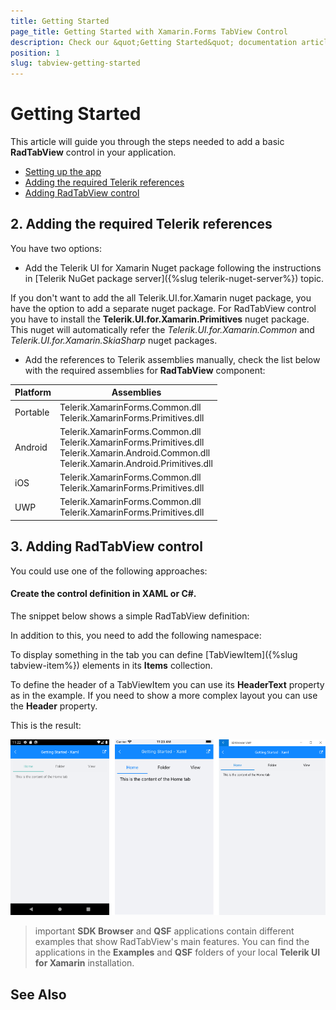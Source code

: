 ```yaml
---
title: Getting Started
page_title: Getting Started with Xamarin.Forms TabView Control
description: Check our &quot;Getting Started&quot; documentation article for Telerik TabView for Xamarin control.
position: 1
slug: tabview-getting-started
---
```


# Getting Started

This article will guide you through the steps needed to add a basic **RadTabView** control in your application.

* [Setting up the app](#1-setting-up-the-app)
* [Adding the required Telerik references](#2-adding-the-required-telerik-references)
* [Adding RadTabView control](#3-adding-radtabview-control)


## 2. Adding the required Telerik references

You have two options:

* Add the Telerik UI for Xamarin Nuget package following the instructions in [Telerik NuGet package server]({%slug telerik-nuget-server%}) topic.

If you don't want to add the all Telerik.UI.for.Xamarin nuget package, you have the option to add a separate nuget package. For RadTabView control you have to install the **Telerik.UI.for.Xamarin.Primitives** nuget package. This nuget will automatically refer the *Telerik.UI.for.Xamarin.Common* and *Telerik.UI.for.Xamarin.SkiaSharp* nuget packages.

* Add the references to Telerik assemblies manually, check the list below with the required assemblies for **RadTabView** component:

| Platform | Assemblies |
| -------- | ---------- |
| Portable | Telerik.XamarinForms.Common.dll <br/> Telerik.XamarinForms.Primitives.dll |
| Android  | Telerik.XamarinForms.Common.dll <br/> Telerik.XamarinForms.Primitives.dll <br />Telerik.Xamarin.Android.Common.dll <br /> Telerik.Xamarin.Android.Primitives.dll |
| iOS      | Telerik.XamarinForms.Common.dll <br/> Telerik.XamarinForms.Primitives.dll |
| UWP      | Telerik.XamarinForms.Common.dll <br/> Telerik.XamarinForms.Primitives.dll |

## 3. Adding RadTabView control

You could use one of the following approaches:


	
#### Create the control definition in XAML or C#.

The snippet below shows a simple RadTabView definition:

<snippet id='tabview-getting-started-xaml'/>
<snippet id='tabview-getting-started-csharp'/>

In addition to this, you need to add the following namespace:

<snippet id='xmlns-telerikprimitives'/>
<snippet id='ns-telerikprimitives'/>

To display something in the tab you can define [TabViewItem]({%slug tabview-item%}) elements in its **Items** collection.

To define the header of a TabViewItem you can use its **HeaderText** property as in the example. If you need to show a more complex layout you can use the **Header** property.

This is the result:
 
![TabView Getting Started](images/tabview-getting-started.png)

>important **SDK Browser** and **QSF** applications contain different examples that show RadTabView's main features. You can find the applications in the **Examples** and **QSF** folders of your local **Telerik UI for Xamarin** installation.

## See Also


